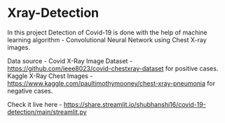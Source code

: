 # Xray-Detection
In this project Detection of Covid-19 is done with the help of machine learning algorithm - Convolutional Neural Network using Chest X-ray images.

Data source - Covid X-Ray Image Dataset - https://github.com/ieee8023/covid-chestxray-dataset for positive cases.
               Kaggle X-Ray Chest Images - https://www.kaggle.com/paultimothymooney/chest-xray-pneumonia for negative cases.


Check it live here - https://share.streamlit.io/shubhanshi16/covid-19-detection/main/streamlit.py
